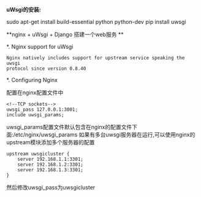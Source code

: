 **uWsgi的安装:**

sudo apt-get install build-essential  python  python-dev
pip install uwsgi

**nginx + uWsgi + Django 搭建一个web服务 **

*. Nginx support for uWsgi 

    Nginx natively includes support for upstream service speaking the uwsgi 
    protocol since version 0.8.40

*. Configuring Nginx

配置在nginx配置文件中


    <!--TCP sockets-->
    uwsgi_pass 127.0.0.1:3001;
    include uwsgi_params;
    
uwsgi_params配置文件默认包含在nginx的配置文件下面:/etc/nginx/uwsgi_params
如果有多台uwsgi服务器在运行,可以使用nginx的upstream模块添加多个服务器的配置


    upstream uwsgicluster {
        server 192.168.1.1:3301;
        server 192.168.1.2:3301;
        server 192.168.1.3:3301;
    }
然后修改uwsgi_pass为uwsgicluster

